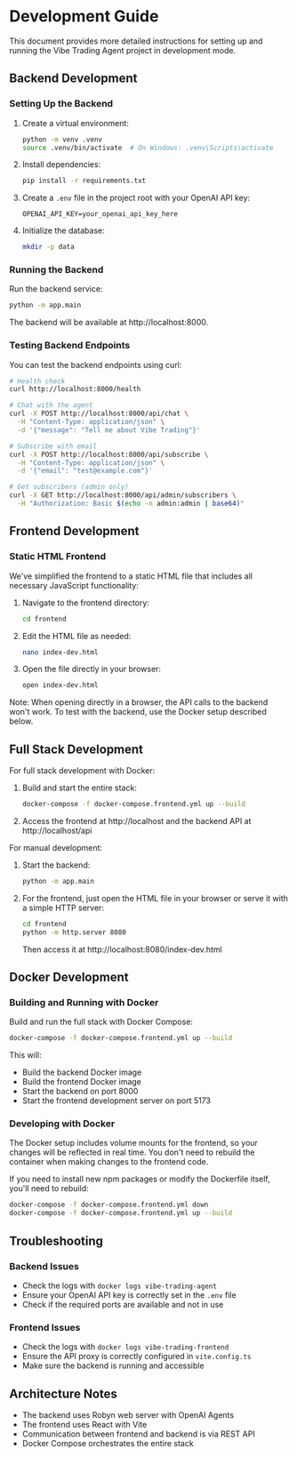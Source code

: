 # Development Guide

This document provides more detailed instructions for setting up and running the Vibe Trading Agent project in development mode.

## Backend Development

### Setting Up the Backend

1. Create a virtual environment:
   ```bash
   python -m venv .venv
   source .venv/bin/activate  # On Windows: .venv\Scripts\activate
   ```

2. Install dependencies:
   ```bash
   pip install -r requirements.txt
   ```

3. Create a `.env` file in the project root with your OpenAI API key:
   ```
   OPENAI_API_KEY=your_openai_api_key_here
   ```

4. Initialize the database:
   ```bash
   mkdir -p data
   ```

### Running the Backend

Run the backend service:
```bash
python -m app.main
```

The backend will be available at http://localhost:8000.

### Testing Backend Endpoints

You can test the backend endpoints using curl:

```bash
# Health check
curl http://localhost:8000/health

# Chat with the agent
curl -X POST http://localhost:8000/api/chat \
  -H "Content-Type: application/json" \
  -d '{"message": "Tell me about Vibe Trading"}'

# Subscribe with email
curl -X POST http://localhost:8000/api/subscribe \
  -H "Content-Type: application/json" \
  -d '{"email": "test@example.com"}'

# Get subscribers (admin only)
curl -X GET http://localhost:8000/api/admin/subscribers \
  -H "Authorization: Basic $(echo -n admin:admin | base64)"
```

## Frontend Development

### Static HTML Frontend

We've simplified the frontend to a static HTML file that includes all necessary JavaScript functionality:

1. Navigate to the frontend directory:
   ```bash
   cd frontend
   ```

2. Edit the HTML file as needed:
   ```bash
   nano index-dev.html
   ```

3. Open the file directly in your browser:
   ```bash
   open index-dev.html
   ```

Note: When opening directly in a browser, the API calls to the backend won't work. To test with the backend, use the Docker setup described below.

## Full Stack Development

For full stack development with Docker:

1. Build and start the entire stack:
   ```bash
   docker-compose -f docker-compose.frontend.yml up --build
   ```

2. Access the frontend at http://localhost and the backend API at http://localhost/api

For manual development:

1. Start the backend:
   ```bash
   python -m app.main
   ```

2. For the frontend, just open the HTML file in your browser or serve it with a simple HTTP server:
   ```bash
   cd frontend
   python -m http.server 8080
   ```

   Then access it at http://localhost:8080/index-dev.html

## Docker Development

### Building and Running with Docker

Build and run the full stack with Docker Compose:
```bash
docker-compose -f docker-compose.frontend.yml up --build
```

This will:
- Build the backend Docker image
- Build the frontend Docker image
- Start the backend on port 8000
- Start the frontend development server on port 5173

### Developing with Docker

The Docker setup includes volume mounts for the frontend, so your changes will be reflected in real time.
You don't need to rebuild the container when making changes to the frontend code.

If you need to install new npm packages or modify the Dockerfile itself, you'll need to rebuild:
```bash
docker-compose -f docker-compose.frontend.yml down
docker-compose -f docker-compose.frontend.yml up --build
```

## Troubleshooting

### Backend Issues

- Check the logs with `docker logs vibe-trading-agent`
- Ensure your OpenAI API key is correctly set in the `.env` file
- Check if the required ports are available and not in use

### Frontend Issues

- Check the logs with `docker logs vibe-trading-frontend`
- Ensure the API proxy is correctly configured in `vite.config.ts`
- Make sure the backend is running and accessible

## Architecture Notes

- The backend uses Robyn web server with OpenAI Agents
- The frontend uses React with Vite
- Communication between frontend and backend is via REST API
- Docker Compose orchestrates the entire stack